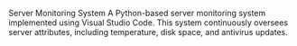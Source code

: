 Server Monitoring System
A Python-based server monitoring system implemented using Visual Studio Code. This system continuously oversees server attributes, including temperature, disk space, and antivirus updates. 
